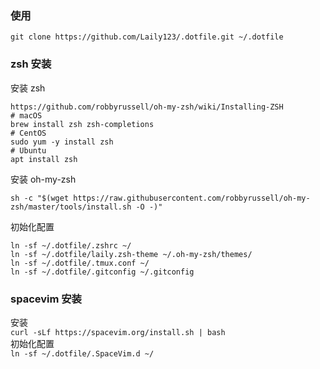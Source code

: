 ### 使用
```shell
git clone https://github.com/Laily123/.dotfile.git ~/.dotfile
```
### zsh 安装
安装 zsh  
```shell
https://github.com/robbyrussell/oh-my-zsh/wiki/Installing-ZSH
# macOS
brew install zsh zsh-completions
# CentOS
sudo yum -y install zsh
# Ubuntu
apt install zsh
```

安装 oh-my-zsh  
```shell
sh -c "$(wget https://raw.githubusercontent.com/robbyrussell/oh-my-zsh/master/tools/install.sh -O -)"
```
初始化配置  
```shell
ln -sf ~/.dotfile/.zshrc ~/  
ln -sf ~/.dotfile/laily.zsh-theme ~/.oh-my-zsh/themes/
ln -sf ~/.dotfile/.tmux.conf ~/
ln -sf ~/.dotfile/.gitconfig ~/.gitconfig
```

### spacevim 安装
安装  
`curl -sLf https://spacevim.org/install.sh | bash`  
初始化配置  
`ln -sf ~/.dotfile/.SpaceVim.d ~/` 

